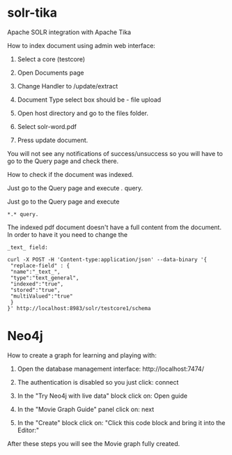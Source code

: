 # solr-tika
Apache SOLR integration with Apache Tika

How to index document using admin web interface:

1) Select a core (testcore)

2) Open Documents page

3) Change Handler to /update/extract

4) Document Type select box should be - file upload

5) Open host directory and go to the files folder.

6) Select solr-word.pdf

7) Press update document.

You will not see any notifications of success/unsuccess so you will have to go to the Query page and check there.

How to check if the document was indexed.

Just go to the Query page and execute *.* query. 

Just go to the Query page and execute 
```
*.* query. 
```
The indexed pdf document doesn't have a full content from the document. In order to have it you need to change
the
```
_text_ field:
```

```
curl -X POST -H 'Content-type:application/json' --data-binary '{
 "replace-field" : {
 "name":"_text_",
 "type":"text_general",
 "indexed":"true",
 "stored":"true",
 "multiValued":"true"
 }
}' http://localhost:8983/solr/testcore1/schema
```

# Neo4j

How to create a graph for learning and playing with:

1) Open the database management interface: http://localhost:7474/

2) The authentication is disabled so you just click: connect

3) In the "Try Neo4j with live data" block click on: Open guide

4) In the "Movie Graph Guide" panel click on: next

5) In the "Create" block click on: "Click this code block and bring it into the Editor:"

After these steps you will see the Movie graph fully created.
